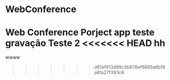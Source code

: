 # WebConference
Web  Conference Porject app
teste gravação
Teste 2
<<<<<<< HEAD
hh
=======
wwww
>>>>>>> d61ef913d99c3b876ef6685a6bf8a6fa27f393c6
